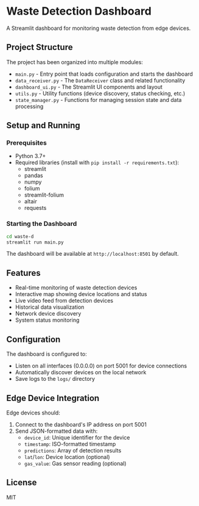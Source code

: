 # Waste Detection Dashboard

A Streamlit dashboard for monitoring waste detection from edge devices.

## Project Structure

The project has been organized into multiple modules:

- `main.py` - Entry point that loads configuration and starts the dashboard
- `data_receiver.py` - The `DataReceiver` class and related functionality
- `dashboard_ui.py` - The Streamlit UI components and layout
- `utils.py` - Utility functions (device discovery, status checking, etc.)
- `state_manager.py` - Functions for managing session state and data processing

## Setup and Running

### Prerequisites

- Python 3.7+
- Required libraries (install with `pip install -r requirements.txt`):
  - streamlit
  - pandas
  - numpy
  - folium
  - streamlit-folium
  - altair
  - requests

### Starting the Dashboard

```bash
cd waste-d
streamlit run main.py
```

The dashboard will be available at `http://localhost:8501` by default.

## Features

- Real-time monitoring of waste detection devices
- Interactive map showing device locations and status
- Live video feed from detection devices
- Historical data visualization
- Network device discovery
- System status monitoring

## Configuration

The dashboard is configured to:
- Listen on all interfaces (0.0.0.0) on port 5001 for device connections
- Automatically discover devices on the local network
- Save logs to the `logs/` directory

## Edge Device Integration

Edge devices should:
1. Connect to the dashboard's IP address on port 5001
2. Send JSON-formatted data with:
   - `device_id`: Unique identifier for the device
   - `timestamp`: ISO-formatted timestamp
   - `predictions`: Array of detection results
   - `lat`/`lon`: Device location (optional)
   - `gas_value`: Gas sensor reading (optional)

## License

MIT
